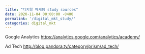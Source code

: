 ```yaml
---
title: "디지털 마케팅 study sources"
date: 2020-11-04 00:00:00 -0400
permalink: '/digital_mkt_study/'
categories: digital_mkt
---
```


Google Analytics
https://analytics.google.com/analytics/academy/

Ad Tech
http://blog.pandora.tv/category/prism/ad_tech/
